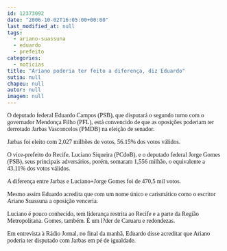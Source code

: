 ```yaml
---
id: 12373092
date: "2006-10-02T16:05:00+00:00"
last_modified_at: null
tags:
  - ariano-suassuna
  - eduardo
  - prefeito
categories:
  - noticias
title: "Ariano poderia ter feito a diferença, diz Eduardo"
sutia: null
chapeu: null
autor: null
imagem: null
---
```

<p><P><FONT face=Verdana>O deputado federal Eduardo Campos (PSB), que disputará o segundo turno com o governador Mendonça Filho (PFL), está convencido de que as oposições poderiam ter derrotado Jarbas Vasconcelos (PMDB) na eleição de senador.</FONT></P></p>
<p><P><FONT face=Verdana>Jarbas foi eleito com 2,027 milhões de votos, 56.15% dos votos válidos.</FONT></P></p>
<p><P><FONT face=Verdana>O vice-prefeito do Recife, Luciano Siqueira (PCdoB), e o deputado federal Jorge Gomes (PSB), seus principais adversários, porém, somaram 1,556 milhão, o equivalente a 43,11% dos votos válidos.</FONT></P></p>
<p><P><FONT face=Verdana>A diferença entre Jarbas e Luciano+Jorge Gomes foi de 470,5 mil votos. </FONT></P></p>
<p><P><FONT face=Verdana>Mesmo assim Eduardo acredita que com um nome único e carismático como o escritor Ariano Suassuna a oposição venceria.</FONT></P></p>
<p><P><FONT face=Verdana>Luciano é pouco conhecido, tem liderança restrita ao Recife e a parte da Região Metropolitana. Gomes, também. É um l?der de Caruaru e redondezas.</FONT></P></p>
<p><P><FONT face=Verdana>Em entrevista à Rádio Jornal, no final da manhã, Eduardo disse acreditar que Ariano poderia ter disputado com Jarbas em pé de igualdade.</FONT></P> </p>
